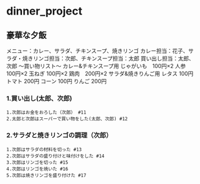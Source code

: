 # dinner_project
## 豪華な夕飯
メニュー：カレー、サラダ、チキンスープ、焼きリンゴ
カレー担当：花子、サラダ・焼きリンゴ担当：次郎、チキンスープ担当：太郎
買い出し担当：太郎、次郎
～買い物リスト～
カレー&チキンスープ用
じゃがいも　100円×2
人参　100円×2
玉ねぎ 100円×2
鶏肉　200円×2
サラダ&焼きりんご用
レタス 100円
トマト 200円
コーン 100円
りんご 200円

### 1.買い出し(太郎、次郎)
    1.次郎はお金をおろした（次郎） #11
    2.太郎と次郎はスーパーで買い物をした(太郎、次郎) #12

### 2.サラダと焼きリンゴの調理（次郎）
    1.次郎はサラダの材料を切った #13
    2.次郎はサラダの盛り付けと味付けをした #14
    3.次郎はリンゴを切った #15
    4.次郎はリンゴを焼いた #16
    5.次郎は焼きリンゴを盛り付けた #17
